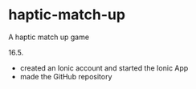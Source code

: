 # haptic-match-up
A haptic match up game

16.5.
- created an Ionic account and started the Ionic App
- made the GitHub repository
